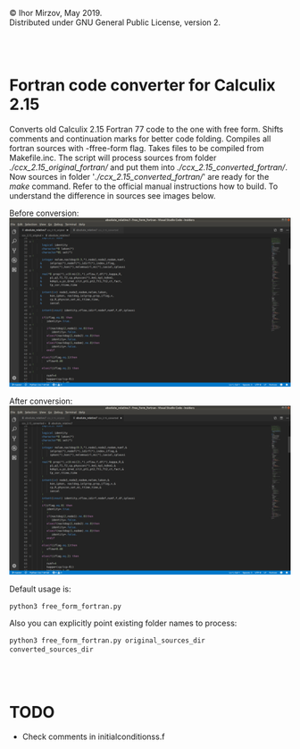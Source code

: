 © Ihor Mirzov, May 2019.  
Distributed under GNU General Public License, version 2.

<br/><br/>



# Fortran code converter for Calculix 2.15

Converts old Calculix 2.15 Fortran 77 code to the one with free form. Shifts comments and continuation marks for better code folding. Compiles all fortran sources with -ffree-form flag. Takes files to be compiled from Makefile.inc. The script will process sources from folder *./ccx_2.15_original_fortran/* and put them into *./ccx_2.15_converted_fortran/*. Now sources in folder '*./ccx_2.15_converted_fortran/*' are ready for the *make* command. Refer to the official manual instructions how to build. To understand the difference in sources see images below.

Before conversion:
![before conversion](img_original.png "before conversion")

After conversion:
![after conversion](img_converted.png "after conversion")

Default usage is:

    python3 free_form_fortran.py

Also you can explicitly point existing folder names to process:

    python3 free_form_fortran.py original_sources_dir converted_sources_dir

<br/><br/>



# TODO

- Check comments in initialconditionss.f